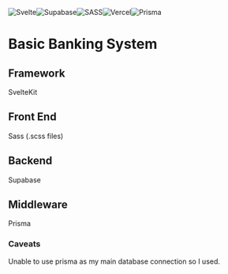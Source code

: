 ![Svelte](https://img.shields.io/badge/svelte-%23f1413d.svg?style=for-the-badge&logo=svelte&logoColor=white)![Supabase](https://img.shields.io/badge/Supabase-3ECF8E?style=for-the-badge&logo=supabase&logoColor=white)![SASS](https://img.shields.io/badge/SASS-hotpink.svg?style=for-the-badge&logo=SASS&logoColor=white)![Vercel](https://img.shields.io/badge/vercel-%23000000.svg?style=for-the-badge&logo=vercel&logoColor=white)![Prisma](https://img.shields.io/badge/Prisma-3982CE?style=for-the-badge&logo=Prisma&logoColor=white)
# Basic Banking System

## Framework

SvelteKit

## Front End

Sass (.scss files)

## Backend

Supabase

## Middleware

Prisma

### Caveats

Unable to use prisma as my main database connection so I used.
